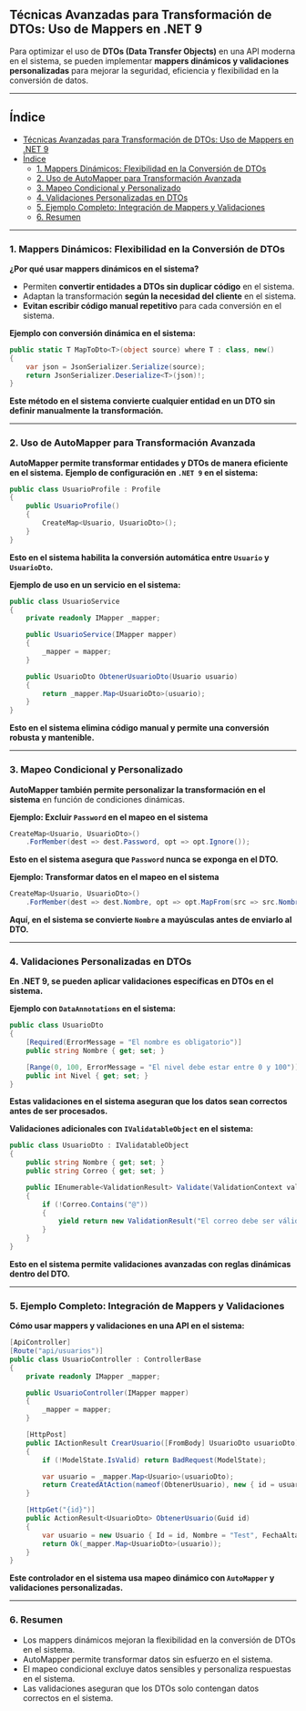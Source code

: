 ## Técnicas Avanzadas para Transformación de DTOs: Uso de Mappers en .NET 9

Para optimizar el uso de **DTOs (Data Transfer Objects)** en una API moderna en el sistema, se pueden implementar **mappers dinámicos y validaciones personalizadas** para mejorar la seguridad, eficiencia y flexibilidad en la conversión de datos.

---

## Índice

- [Técnicas Avanzadas para Transformación de DTOs: Uso de Mappers en .NET 9](#técnicas-avanzadas-para-transformación-de-dtos-uso-de-mappers-en-net-9)
- [Índice](#índice)
  - [1. Mappers Dinámicos: Flexibilidad en la Conversión de DTOs](#1-mappers-dinámicos-flexibilidad-en-la-conversión-de-dtos)
  - [2. Uso de AutoMapper para Transformación Avanzada](#2-uso-de-automapper-para-transformación-avanzada)
  - [3. Mapeo Condicional y Personalizado](#3-mapeo-condicional-y-personalizado)
  - [4. Validaciones Personalizadas en DTOs](#4-validaciones-personalizadas-en-dtos)
  - [5. Ejemplo Completo: Integración de Mappers y Validaciones](#5-ejemplo-completo-integración-de-mappers-y-validaciones)
  - [6. Resumen](#6-resumen)

---

### 1. Mappers Dinámicos: Flexibilidad en la Conversión de DTOs

**¿Por qué usar mappers dinámicos en el sistema?**

- Permiten **convertir entidades a DTOs sin duplicar código** en el sistema.
- Adaptan la transformación **según la necesidad del cliente** en el sistema.
- **Evitan escribir código manual repetitivo** para cada conversión en el sistema.

**Ejemplo con conversión dinámica en el sistema:**

```csharp
public static T MapToDto<T>(object source) where T : class, new()
{
    var json = JsonSerializer.Serialize(source);
    return JsonSerializer.Deserialize<T>(json)!;
}
```

**Este método en el sistema convierte cualquier entidad en un DTO sin definir manualmente la transformación.**

---

### 2. Uso de AutoMapper para Transformación Avanzada

**AutoMapper permite transformar entidades y DTOs de manera eficiente en el sistema.**
**Ejemplo de configuración en `.NET 9` en el sistema:**

```csharp
public class UsuarioProfile : Profile
{
    public UsuarioProfile()
    {
        CreateMap<Usuario, UsuarioDto>();
    }
}
```

**Esto en el sistema habilita la conversión automática entre `Usuario` y `UsuarioDto`.**

**Ejemplo de uso en un servicio en el sistema:**

```csharp
public class UsuarioService
{
    private readonly IMapper _mapper;

    public UsuarioService(IMapper mapper)
    {
        _mapper = mapper;
    }

    public UsuarioDto ObtenerUsuarioDto(Usuario usuario)
    {
        return _mapper.Map<UsuarioDto>(usuario);
    }
}
```

**Esto en el sistema elimina código manual y permite una conversión robusta y mantenible.**

---

### 3. Mapeo Condicional y Personalizado

**AutoMapper también permite personalizar la transformación en el sistema** en función de condiciones dinámicas.

**Ejemplo: Excluir `Password` en el mapeo en el sistema**

```csharp
CreateMap<Usuario, UsuarioDto>()
    .ForMember(dest => dest.Password, opt => opt.Ignore());
```

**Esto en el sistema asegura que `Password` nunca se exponga en el DTO.**

**Ejemplo: Transformar datos en el mapeo en el sistema**

```csharp
CreateMap<Usuario, UsuarioDto>()
    .ForMember(dest => dest.Nombre, opt => opt.MapFrom(src => src.Nombre.ToUpper()));
```

**Aquí, en el sistema se convierte `Nombre` a mayúsculas antes de enviarlo al DTO.**

---

### 4. Validaciones Personalizadas en DTOs

**En .NET 9, se pueden aplicar validaciones específicas en DTOs en el sistema.**

**Ejemplo con `DataAnnotations` en el sistema:**

```csharp
public class UsuarioDto
{
    [Required(ErrorMessage = "El nombre es obligatorio")]
    public string Nombre { get; set; }

    [Range(0, 100, ErrorMessage = "El nivel debe estar entre 0 y 100")]
    public int Nivel { get; set; }
}
```

**Estas validaciones en el sistema aseguran que los datos sean correctos antes de ser procesados.**

**Validaciones adicionales con `IValidatableObject` en el sistema:**

```csharp
public class UsuarioDto : IValidatableObject
{
    public string Nombre { get; set; }
    public string Correo { get; set; }

    public IEnumerable<ValidationResult> Validate(ValidationContext validationContext)
    {
        if (!Correo.Contains("@"))
        {
            yield return new ValidationResult("El correo debe ser válido", new[] { nameof(Correo) });
        }
    }
}
```

**Esto en el sistema permite validaciones avanzadas con reglas dinámicas dentro del DTO.**

---

### 5. Ejemplo Completo: Integración de Mappers y Validaciones

**Cómo usar mappers y validaciones en una API en el sistema:**

```csharp
[ApiController]
[Route("api/usuarios")]
public class UsuarioController : ControllerBase
{
    private readonly IMapper _mapper;

    public UsuarioController(IMapper mapper)
    {
        _mapper = mapper;
    }

    [HttpPost]
    public IActionResult CrearUsuario([FromBody] UsuarioDto usuarioDto)
    {
        if (!ModelState.IsValid) return BadRequest(ModelState);

        var usuario = _mapper.Map<Usuario>(usuarioDto);
        return CreatedAtAction(nameof(ObtenerUsuario), new { id = usuario.Id }, _mapper.Map<UsuarioDto>(usuario));
    }

    [HttpGet("{id}")]
    public ActionResult<UsuarioDto> ObtenerUsuario(Guid id)
    {
        var usuario = new Usuario { Id = id, Nombre = "Test", FechaAlta = DateTime.UtcNow };
        return Ok(_mapper.Map<UsuarioDto>(usuario));
    }
}
```

**Este controlador en el sistema usa mapeo dinámico con `AutoMapper` y validaciones personalizadas.**

---

### 6. Resumen

- Los mappers dinámicos mejoran la flexibilidad en la conversión de DTOs en el sistema.
- AutoMapper permite transformar datos sin esfuerzo en el sistema.
- El mapeo condicional excluye datos sensibles y personaliza respuestas en el sistema.
- Las validaciones aseguran que los DTOs solo contengan datos correctos en el sistema.
